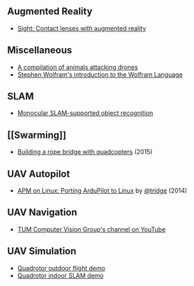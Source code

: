 Augmented Reality
-----------------

* [Sight: Contact lenses with augmented reality](https://www.youtube.com/watch?v=GJKwHAvR4uI)

Miscellaneous
-------------

* [A compilation of animals attacking drones](https://www.youtube.com/watch?v=9F8sPBsR9Lo)
* [Stephen Wolfram's introduction to the Wolfram Language](http://www.youtube.com/watch?v=_P9HqHVPeik)

SLAM
----

* [Monocular SLAM-supported object recognition](https://www.youtube.com/watch?v=m6sStUk3UVk)

[[Swarming]]
------------

* [Building a rope bridge with quadcopters](https://www.youtube.com/watch?v=CCDIuZUfETc)
  (2015)

UAV Autopilot
-------------

* [APM on Linux: Porting ArduPilot to Linux](https://www.youtube.com/watch?v=ealH3qP_pBE)
  by [@tridge](https://github.com/tridge) (2014)

UAV Navigation
--------------

* [TUM Computer Vision Group's channel on YouTube](https://www.youtube.com/user/cvprtum/videos)

UAV Simulation
--------------

* [Quadrotor outdoor flight demo](https://www.youtube.com/watch?v=9CGIcc0jeuI)
* [Quadrotor indoor SLAM demo](https://www.youtube.com/watch?v=IJbJbcZVY28)

